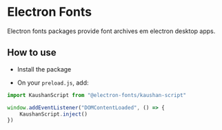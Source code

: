 # Electron Fonts

Electron fonts packages provide font archives em electron desktop apps.

## How to use

* Install the package

* On your `preload.js`, add:

```ts
import KaushanScript from "@electron-fonts/kaushan-script"

window.addEventListener("DOMContentLoaded", () => {
    KaushanScript.inject()
})
```